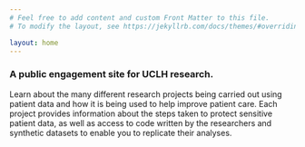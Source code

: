 ```yaml
---
# Feel free to add content and custom Front Matter to this file.
# To modify the layout, see https://jekyllrb.com/docs/themes/#overriding-theme-defaults

layout: home
---
```


### A public engagement site for UCLH research. 
Learn about the many different
research projects being carried out using patient data and how it is being
used to help improve patient care. Each project provides information
about the steps taken to protect sensitive patient data, as well as access 
to code written by the researchers and synthetic datasets to enable you to 
replicate their analyses.